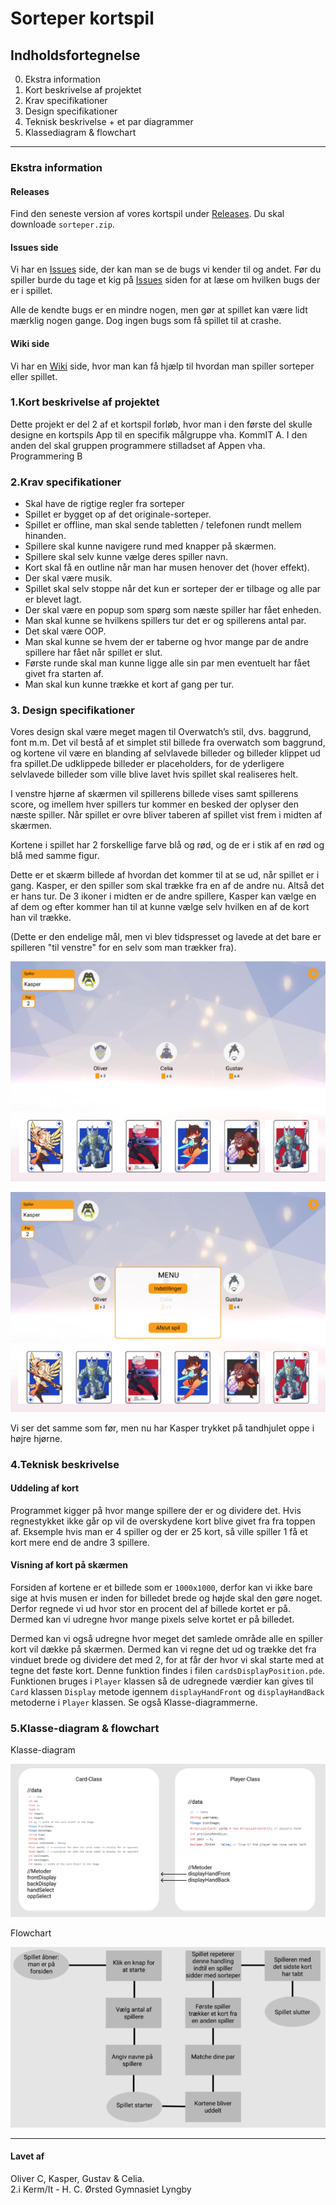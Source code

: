 # Sorteper kortspil

## Indholdsfortegnelse
0. Ekstra information
1. Kort beskrivelse af projektet
2. Krav specifikationer
3. Design specifikationer
4. Teknisk beskrivelse + et par diagrammer
5. Klassediagram & flowchart

---

### Ekstra information
#### Releases
Find den seneste version af vores kortspil under [Releases](https://github.com/orc13a/Sorteper-kortspil/releases).
Du skal downloade `sorteper.zip`.

#### Issues side
Vi har en [Issues](https://github.com/orc13a/Sorteper-kortspil/issues) side, der kan man se de bugs vi kender til og andet. Før du spiller burde du tage et kig på [Issues](https://github.com/orc13a/Sorteper-kortspil/issues) siden for at læse om hvilken bugs der er i spillet.

Alle de kendte bugs er en mindre nogen, men gør at spillet kan være lidt mærklig nogen gange. Dog ingen bugs som få spillet til at crashe.

#### Wiki side
Vi har en [Wiki](https://github.com/orc13a/Sorteper-kortspil/wiki) side, hvor man kan få hjælp til hvordan man spiller sorteper eller spillet.

### 1.Kort beskrivelse af projektet
Dette projekt er del 2 af et kortspil forløb, hvor man i den første del skulle designe en kortspils App til en specifik målgruppe vha. KommIT A. I den anden del skal gruppen programmere stilladset af Appen vha. Programmering B

### 2.Krav specifikationer
- Skal have de rigtige regler fra sorteper
- Spillet er bygget op af det originale-sorteper.
- Spillet er offline, man skal sende tabletten / telefonen rundt mellem hinanden.
- Spillere skal kunne navigere rund med knapper på skærmen.
- Spillere skal selv kunne vælge deres spiller navn.
- Kort skal få en outline når man har musen henover det (hover effekt).
- Der skal være musik.
- Spillet skal selv stoppe når det kun er sorteper der er tilbage og alle par er blevet lagt.
- Der skal være en popup som spørg som næste spiller har fået enheden.
- Man skal kunne se hvilkens spillers tur det er og spillerens antal par.
- Det skal være OOP.
- Man skal kunne se hvem der er taberne og hvor mange par de andre spillere har fået når spillet er slut.
- Første runde skal man kunne ligge alle sin par men eventuelt har fået givet fra starten af.
- Man skal kun kunne trække et kort af gang per tur.

### 3. Design specifikationer
Vores design skal være meget magen til Overwatch’s stil, dvs. baggrund, font m.m. Det vil bestå af et simplet stil billede fra overwatch som baggrund, og kortene vil være en blanding af selvlavede billeder og billeder klippet ud fra spillet.De udklippede billeder er placeholders, for de yderligere selvlavede billeder som ville blive lavet hvis spillet skal realiseres helt.

I venstre hjørne af skærmen vil spillerens billede vises samt spillerens score, og imellem hver spillers tur kommer en besked der oplyser den næste spiller. Når spillet er ovre bliver taberen af spillet vist frem i midten af skærmen. 

Kortene i spillet har 2 forskellige farve blå og rød, og de er i stik af en rød og blå med samme figur.

Dette er et skærm billede af hvordan det kommer til at se ud, når spillet er i gang. Kasper, er den spiller som skal trække fra en af de andre nu. Altså det er hans tur. De 3 ikoner i midten er de andre  spillere, Kasper kan vælge en af dem og efter kommer han til at kunne vælge selv hvilken en af de kort han vil trække.

(Dette er den endelige mål, men vi blev tidspresset og lavede at det bare er spilleren "til venstre" for en selv som man trækker fra).

![in game, spiller vælger hvem de skal trække fra](https://raw.githubusercontent.com/orc13a/Sorteper-kortspil/README-files/Kortspil1.png "Img1")

![Billede af in game menu](https://raw.githubusercontent.com/orc13a/Sorteper-kortspil/README-files/Kortspil2.png "img2")

Vi ser det samme som før, men nu har Kasper trykket på tandhjulet oppe i højre hjørne.

### 4.Teknisk beskrivelse
#### Uddeling af kort
Programmet kigger på hvor mange spillere der er og dividere det. Hvis regnestykket ikke går op vil de overskydene kort blive givet fra fra toppen af. Eksemple hvis man er 4 spiller og der er 25 kort, så ville spiller 1 få et kort mere end de andre 3 spillere.

#### Visning af kort på skærmen
Forsiden af kortene er et billede som er `1000x1000`, derfor kan vi ikke bare sige at hvis musen er inden for billedet brede og højde skal den gøre noget.
Derfor regnede vi ud hvor stor en procent del af billede kortet er på. Dermed kan vi udregne hvor mange pixels selve kortet er på billedet.

Dermed kan vi også udregne hvor meget det samlede område alle en spiller kort vil dække på skærmen. Dermed kan vi regne det ud og trække det fra vinduet brede og dividere det med 2, for at får der hvor vi skal starte med at tegne det føste kort. Denne funktion findes i filen `cardsDisplayPosition.pde`.
Funktionen bruges i `Player` klassen så de udregnede værdier kan gives til `Card` klassen `Display` metode igennem `displayHandFront` og `displayHandBack` metoderne i `Player` klassen. Se også Klasse-diagrammerne.

### 5.Klasse-diagram & flowchart
Klasse-diagram

![Billede af klasse-diagram](https://raw.githubusercontent.com/orc13a/Sorteper-kortspil/README-files/V3-Klassediagram.PNG "img3") 

Flowchart

![Billede af Flowchart](https://raw.githubusercontent.com/orc13a/Sorteper-kortspil/README-files/Kortspil4.png "img4")

---

#### Lavet af 
Oliver C, Kasper, Gustav & Celia.<br>
2.i Kerm/It - H. C. Ørsted Gymnasiet Lyngby


